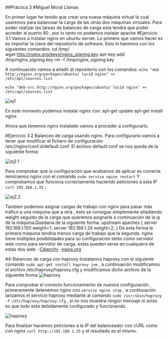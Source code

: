 ##Práctica 3
#Miguel Moral Llamas

En primer lugar he tenido que crear una nueva máquina virtual la cual usaremos para balancear la carga de las otras dos máquinas virtuales. 
Para poder realizar las tareas de balanceo de carga esta tendrá que poder acceder al puerto 80 , por lo tanto no podemos instalar apache
#Ejercicio 3.1
Vamos a instalar nginx en ubuntu server.
Lo primero que vamos hacer es es importar la clave del repositorio de software. Esto lo haremos con los siguientes comandos:
	cd /tmp/	
	wget http://nginx.org/keys/nginx_signing.key
	apt-key add /tmp/nginx_signing.key
	rm -f /tmp/nginx_signing.key

A continuación vamos a añadir al repositorio con los comandos:
`echo "deb http://nginx.org/packages/ubuntu/ lucid nginx" >> /etc/apt/sources.list`
 
 `echo "deb-src http://nginx.org/packages/ubuntu/ lucid nginx" >> /etc/apt/sources.list`

![ej1](ej1.png)

En este momento podemos instalar nginx con:
	apt-get update
	apt-get install nginx
	
Ahora que tenemos nginx instalado vamos a proceder a configurarlo.

#Ejercicio 3.2
Balanceo de carga usando nginx.
Para configurarlo vamos a tener que modificar el fichero de configuración /etc//nginx/conf.d/default.conf.
El archivo default.conf se nos queda de la siguiente forma:

![ej2.1](ej2.1.png)

Para comprobar que la configuración que acabamos de aplicar es correcta reiniciamos nginx con el comando `sudo service nginx restart`
Y comprobamos que funciona correctamente haciendo peticiones a esta IP `curl 192.168.1.25` :

![ej2.2](ej2.2.png)

Tambien podemos asignar cargas de trabajo con nginx para pasar más tráfico a una máquina que a otra , esto se consigue simplemente añadiendo weight seguido de la carga que queremos asignarle a continuación de la ip de la máquina.Quedaria de la siguiente forma:
upstream apaches {
server 192.168.1.100 weight=1;
server 192.168.1.24 weight=2;
}
De esta forma la primera máquina tendría menos carga de trabajo que la segunda.
nginx tiene múltiples posibilidades para su configuración tanto como servidor web como para servidor de carga, estas pueden verse en cualquiera de estas dos web:
-[Cibercity]([http://www.cyberciti.biz/tips/using-nginx-as-reverse-proxy.html])
-[nginx.org]([http://nginx.org/en/docs/http/ngx_http_upstream_module.html])

#4-Balanceo de carga con haproxy
Instalamos haproxy con el siguiente comando `sudo apt-get install haproxy joe`  , a continuación modificamos el archivo /etc/haproxy/haproxy.cfg y modificamos dicho archivo de la siguiente forma
![haproxy](haproxy.png)

Para comprobar el correcto funcionamiento de nuestra configuración , primeramente detenemos nginx con `service nginx stop` , a continuación lanzamos el servicio haproxy mediante al comando `sudo /usr/sbin/haproxy -f /etc/haproxy/haproxy.cfg` , si no nos muestra ningún mensaje ni aviso es que todo esta debidamente configurado y funcionando . 

![haproxy](haproxy2.png)


Para finalizar hacemos peticiones a la IP del balanceador con cURL como con nginx `curl http://192.168.1.25` y el resultado es el mismo.




















 